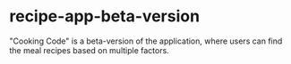 # recipe-app-beta-version
"Cooking Code" is a beta-version of the application, where users can find the meal recipes based on multiple factors.
